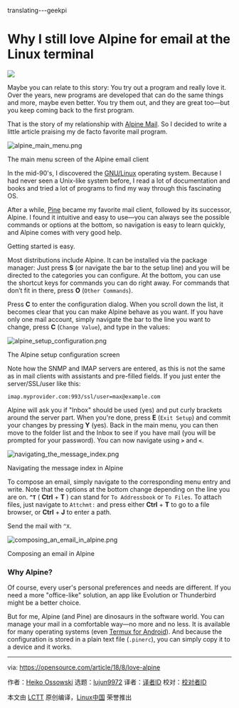 translating---geekpi

Why I still love Alpine for email at the Linux terminal
======

![](https://opensource.com/sites/default/files/styles/image-full-size/public/lead-images/email_paper_envelope_document.png?itok=uPj_kouJ)

Maybe you can relate to this story: You try out a program and really love it. Over the years, new programs are developed that can do the same things and more, maybe even better. You try them out, and they are great too—but you keep coming back to the first program.

That is the story of my relationship with [Alpine Mail][1]. So I decided to write a little article praising my de facto favorite mail program.

![alpine_main_menu.png][3]

The main menu screen of the Alpine email client

In the mid-90's, I discovered the [GNU/Linux][4] operating system. Because I had never seen a Unix-like system before, I read a lot of documentation and books and tried a lot of programs to find my way through this fascinating OS.

After a while, [Pine][5] became my favorite mail client, followed by its successor, Alpine. I found it intuitive and easy to use—you can always see the possible commands or options at the bottom, so navigation is easy to learn quickly, and Alpine comes with very good help.

Getting started is easy.

Most distributions include Alpine. It can be installed via the package manager: Just press **S** (or navigate the bar to the setup line) and you will be directed to the categories you can configure. At the bottom, you can use the shortcut keys for commands you can do right away. For commands that don’t fit in there, press **O** (`Other Commands`).

Press **C** to enter the configuration dialog. When you scroll down the list, it becomes clear that you can make Alpine behave as you want. If you have only one mail account, simply navigate the bar to the line you want to change, press **C** (`Change Value`), and type in the values:

![alpine_setup_configuration.png][7]

The Alpine setup configuration screen

Note how the SNMP and IMAP servers are entered, as this is not the same as in mail clients with assistants and pre-filled fields. If you just enter the server/SSL/user like this:

`imap.myprovider.com:993/ssl/user=max@example.com`

Alpine will ask you if "Inbox" should be used (yes) and put curly brackets around the server part. When you're done, press **E** (`Exit Setup`) and commit your changes by pressing **Y** (yes). Back in the main menu, you can then move to the folder list and the Inbox to see if you have mail (you will be prompted for your password). You can now navigate using **`>`** and **`<`**.

![navigating_the_message_index.png][9]

Navigating the message index in Alpine

To compose an email, simply navigate to the corresponding menu entry and write. Note that the options at the bottom change depending on the line you are on. **`^T`** ( **Ctrl** \+ **T** ) can stand for `To Addressbook` or `To Files`. To attach files, just navigate to `Attchmt:` and press either **Ctrl** \+ **T** to go to a file browser, or **Ctrl** \+ **J** to enter a path.

Send the mail with `^X`.

![composing_an_email_in_alpine.png][11]

Composing an email in Alpine

### Why Alpine?

Of course, every user's personal preferences and needs are different. If you need a more "office-like" solution, an app like Evolution or Thunderbird might be a better choice.

But for me, Alpine (and Pine) are dinosaurs in the software world. You can manage your mail in a comfortable way—no more and no less. It is available for many operating systems (even [Termux for Android][12]). And because the configuration is stored in a plain text file (`.pinerc`), you can simply copy it to a device and it works.

--------------------------------------------------------------------------------

via: https://opensource.com/article/18/8/love-alpine

作者：[Heiko Ossowski][a]
选题：[lujun9972](https://github.com/lujun9972)
译者：[译者ID](https://github.com/译者ID)
校对：[校对者ID](https://github.com/校对者ID)

本文由 [LCTT](https://github.com/LCTT/TranslateProject) 原创编译，[Linux中国](https://linux.cn/) 荣誉推出

[a]:https://opensource.com/users/hossow
[1]:https://en.wikipedia.org/wiki/Alpine_(email_client)
[2]:/file/405641
[3]:https://opensource.com/sites/default/files/uploads/alpine_main_menu.png (alpine_main_menu.png)
[4]:https://www.gnu.org/gnu/linux-and-gnu.en.html
[5]:https://en.wikipedia.org/wiki/Pine_(email_client)
[6]:/file/405646
[7]:https://opensource.com/sites/default/files/uploads/alpine_setup_configuration.png (alpine_setup_configuration.png)
[8]:/file/405651
[9]:https://opensource.com/sites/default/files/uploads/navigating_the_message_index.png (navigating_the_message_index.png)
[10]:/file/405656
[11]:https://opensource.com/sites/default/files/uploads/composing_an_email_in_alpine.png (composing_an_email_in_alpine.png)
[12]:https://termux.com/
